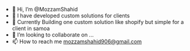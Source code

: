 - 👋 Hi, I’m @MozzamShahid
- 👀 I have developed custom solutions for clients
- 🌱 Currently Building one custom solution like shopify but simple for a client in samoa
- 💞️ I’m looking to collaborate on ...
- 📫 How to reach me mozzamshahid906@gmail.com

<!---
MozzamShahid/MozzamShahid is a ✨ special ✨ repository because its `README.md` (this file) appears on your GitHub profile.
You can click the Preview link to take a look at your changes.
--->
